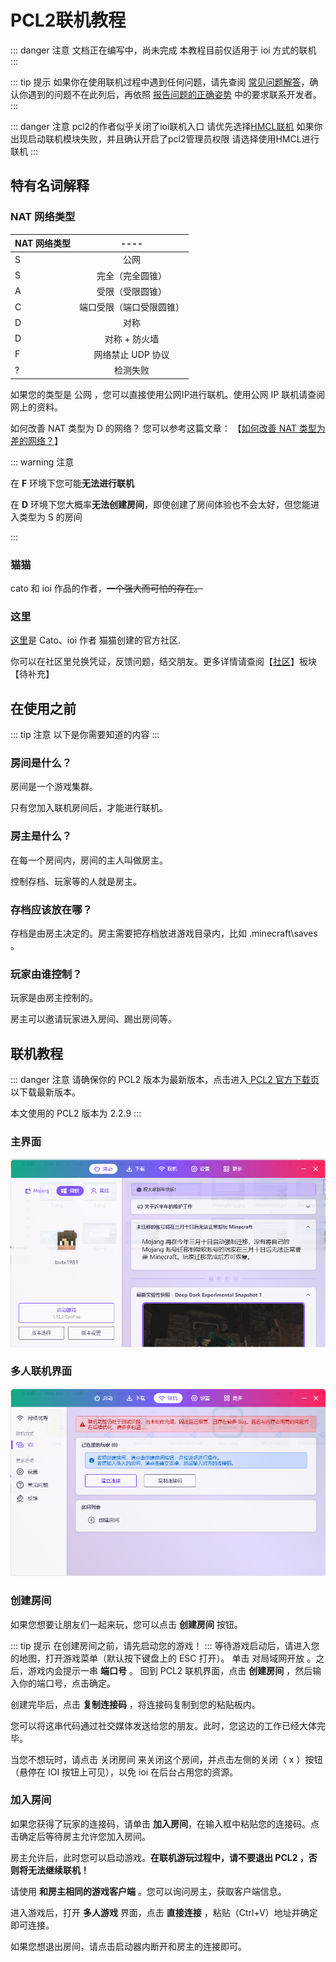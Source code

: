 # PCL2联机教程 
::: danger 注意
文档正在编写中，尚未完成
本教程目前仅适用于 ioi 方式的联机
:::

::: tip 提示
如果你在使用联机过程中遇到任何问题，请先查阅 [常见问题解答](./Pcl2deFAQ.md)，确认你遇到的问题不在此列后，再依照 [报告问题的正确姿势](./baogaowenti.md) 中的要求联系开发者。
:::

::: danger 注意
pcl2的作者似乎关闭了ioi联机入口
请优先选择[HMCL联机](./hmcl.md)
如果你出现启动联机模块失败，并且确认开启了pcl2管理员权限
请选择使用HMCL进行联机
:::

## 特有名词解释

### NAT 网络类型 
| NAT 网络类型    | ----  |
| ------------- |:-------------:| 
|S         | 公网 | 
| S      | 完全（完全圆锥）      |   
| A | 受限（受限圆锥）      |   
| C     | 端口受限（端口受限圆锥）      |   
| D | 对称      | 
| D      | 对称 + 防火墙     |   
| F | 网络禁止 UDP 协议      | 
| ?      | 检测失败     |   

如果您的类型是 公网 ，您可以直接使用公网IP进行联机。使用公网 IP 联机请查阅网上的资料。

如何改善 NAT 类型为 D 的网络？
您可以参考这篇文章：
【[如何改善 NAT 类型为差的网络？](https://www.right.com.cn/forum/thread-199299-1-1.html)】

::: warning 注意

在 **F** 环境下您可能**无法进行联机**

在 **D**    环境下您大概率**无法创建房间**，即使创建了房间体验也不会太好，但您能进入类型为 S 的房间

:::

### 猫猫
cato 和 ioi 作品的作者，~~一个强大而可怕的存在。~~

### 这里

[这里](https://mcer.cn/?ref=azAtwBwzp)是 Cato、ioi 作者  猫猫创建的官方社区.
 
你可以在社区里兑换凭证，反馈问题，结交朋友。更多详情请查阅【[社区](/mcer/pingzhengjiaocen.md)】板块【待补充】

## 在使用之前
::: tip 注意
以下是你需要知道的内容
:::

### 房间是什么？

房间是一个游戏集群。

只有您加入联机房间后，才能进行联机。

### 房主是什么？

在每一个房间内，房间的主人叫做房主。

控制存档、玩家等的人就是房主。

### 存档应该放在哪？

存档是由房主决定的。房主需要把存档放进游戏目录内，比如 .minecraft\saves 。

### 玩家由谁控制？

玩家是由房主控制的。

房主可以邀请玩家进入房间、踢出房间等。

## 联机教程
::: danger 注意
请确保你的 PCL2 版本为最新版本，点击进入[ PCL2 官方下载页](https://afdian.net/p/0164034c016c11ebafcb52540025c377)以下载最新版本。

本文使用的 PCL2 版本为 2.2.9
:::
### 主界面
![mainpage.png](./png/pcl2/mainpage.png)

 
### 多人联机界面
![connectpage.png](./png/pcl2/connectpage.png)

### 创建房间

如果您想要让朋友们一起来玩，您可以点击 **创建房间** 按钮。

::: tip 提示
在创建房间之前，请先启动您的游戏！
:::
等待游戏启动后，请进入您的地图，打开游戏菜单（默认按下键盘上的 ESC 打开）。
单击 对局域网开放 。之后，游戏内会提示一串 **端口号** 。
回到 PCL2 联机界面，点击 **创建房间** ，然后输入你的端口号，点击确定。

创建完毕后，点击 **复制连接码** ，将连接码复制到您的粘贴板内。

您可以将这串代码通过社交媒体发送给您的朋友。此时，您这边的工作已经大体完毕。

当您不想玩时，请点击 关闭房间 来关闭这个房间，并点击左侧的关闭（ x ）按钮（悬停在 IOI 按钮上可见），以免 ioi 在后台占用您的资源。

### 加入房间
如果您获得了玩家的连接码，请单击 **加入房间**，在输入框中粘贴您的连接码。点击确定后等待房主允许您加入房间。

房主允许后，此时您可以启动游戏。**在联机游玩过程中，请不要退出 PCL2 ，否则将无法继续联机！**

请使用 **和房主相同的游戏客户端** 。您可以询问房主，获取客户端信息。

进入游戏后，打开 **多人游戏** 界面，点击 **直接连接** ，粘贴（Ctrl+V）地址并确定即可连接。

如果您想退出房间，请点击启动器内断开和房主的连接即可。
